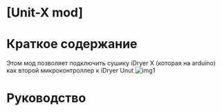 # [Unit-X mod]
# Краткое содержание
Этом мод позволяет подключить сушику iDryer X (которая на arduino) как второй микроконтроллер к iDryer Unut
![img1](https://github.com/user-attachments/assets/64693cec-fa60-4c0a-a4d9-ead2b9fab13b)

# Руководство
